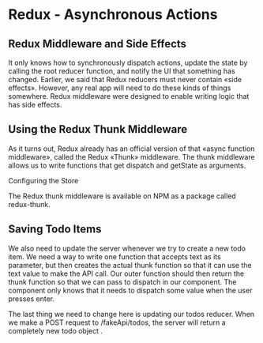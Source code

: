 # Redux - Asynchronous Actions
## Redux Middleware and Side Effects​

It only knows how to synchronously dispatch actions, update the state by calling the root reducer function, and notify the UI that something has changed. Earlier, we said that Redux reducers must never contain «side effects». However, any real app will need to do these kinds of things somewhere. Redux middleware were designed to enable writing logic that has side effects.

## Using the Redux Thunk Middleware​

As it turns out, Redux already has an official version of that «async function middleware», called the Redux «Thunk» middleware. The thunk middleware allows us to write functions that get dispatch and getState as arguments.

Configuring the Store​

The Redux thunk middleware is available on NPM as a package called redux-thunk.

## Saving Todo Items​

We also need to update the server whenever we try to create a new todo item. We need a way to write one function that accepts text as its parameter, but then creates the actual thunk function so that it can use the text value to make the API call. Our outer function should then return the thunk function so that we can pass to dispatch in our component. The component only knows that it needs to dispatch some value when the user presses enter.

The last thing we need to change here is updating our todos reducer. When we make a POST request to /fakeApi/todos, the server will return a completely new todo object .